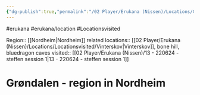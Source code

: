 ```yaml
---
{"dg-publish":true,"permalink":"/02 Player/Erukana (Nissen)/Locations/Grøndalen/"}
---
```


#erukana #erukana/location #Locationsvisited 


Region:: [[Nordheim\|Nordheim]]
related locations:: [[02 Player/Erukana (Nissen)/Locations/Locationsvisited/Vinterskov\|Vinterskov]], bone hill, bluedragon caves 
visited:: [[02 Player/Erukana (Nissen)/13 - 220624 - steffen session 1\|13 - 220624 - steffen session 1]]
# Grøndalen - region in Nordheim